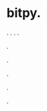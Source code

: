 # bitpy.
.
.
.
.












.






















































.
























.



























.















.
